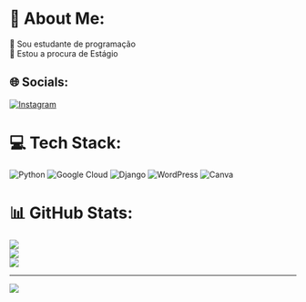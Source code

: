 # 💫 About Me:
🔭 Sou estudante de programação <br>👯 Estou a procura de Estágio<br>


## 🌐 Socials:
[![Instagram](https://img.shields.io/badge/Instagram-%23E4405F.svg?logo=Instagram&logoColor=white)](https://instagram.com/claubertofranco) 

# 💻 Tech Stack:
![Python](https://img.shields.io/badge/python-3670A0?style=plastic&logo=python&logoColor=ffdd54) ![Google Cloud](https://img.shields.io/badge/GoogleCloud-%234285F4.svg?style=plastic&logo=google-cloud&logoColor=white) ![Django](https://img.shields.io/badge/django-%23092E20.svg?style=plastic&logo=django&logoColor=white) ![WordPress](https://img.shields.io/badge/WordPress-%23117AC9.svg?style=plastic&logo=WordPress&logoColor=white) ![Canva](https://img.shields.io/badge/Canva-%2300C4CC.svg?style=plastic&logo=Canva&logoColor=white)
# 📊 GitHub Stats:
![](https://github-readme-stats.vercel.app/api?username=dev-claubertofranco&theme=radical&hide_border=false&include_all_commits=false&count_private=false)<br/>
![](https://github-readme-streak-stats.herokuapp.com/?user=dev-claubertofranco&theme=radical&hide_border=false)<br/>
![](https://github-readme-stats.vercel.app/api/top-langs/?username=dev-claubertofranco&theme=radical&hide_border=false&include_all_commits=false&count_private=false&layout=compact)

---
[![](https://visitcount.itsvg.in/api?id=dev-claubertofranco&icon=0&color=0)](https://visitcount.itsvg.in)

<!-- Proudly created with GPRM ( https://gprm.itsvg.in ) -->